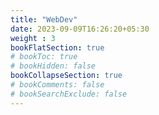 ```yaml
---
title: "WebDev"
date: 2023-09-09T16:26:20+05:30
weight : 3
bookFlatSection: true
# bookToc: true
# bookHidden: false
bookCollapseSection: true
# bookComments: false
# bookSearchExclude: false
---
```


